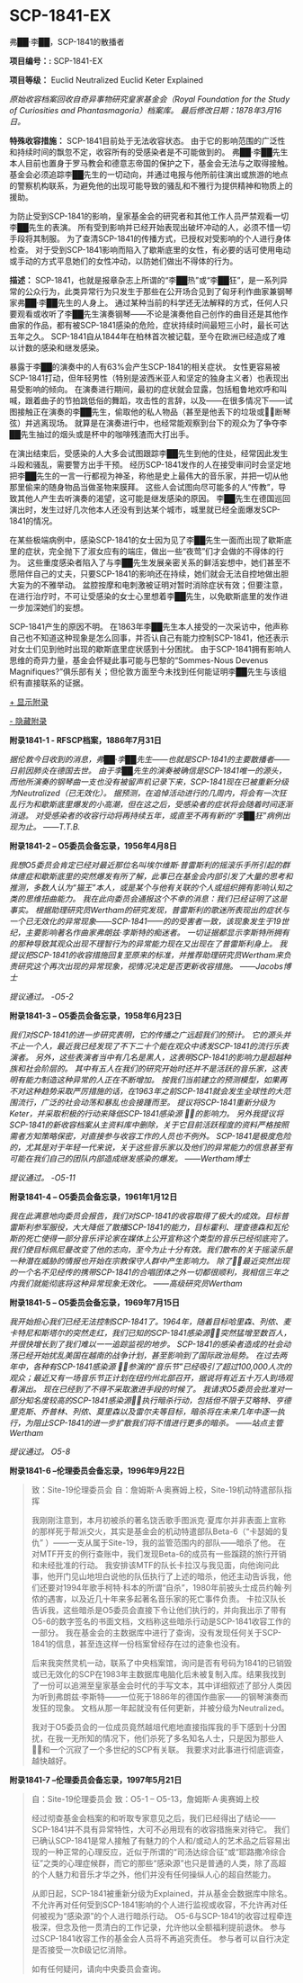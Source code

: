 # SCP-1841-EX
                        




弗██·李██，SCP-1841的散播者



**项目编号：:**  SCP-1841-EX

**项目等级：**  Euclid Neutralized Euclid Keter Explained

*原始收容档案回收自奇异事物研究皇家基金会（Royal Foundation for the Study of Curiosities and Phantasmagoria）档案库。 最后修改日期：1878年3月16日。* 

**特殊收容措施：**  SCP-1841目前处于无法收容状态。 由于它的影响范围的广泛性和持续时间的飘忽不定，收容所有的受感染者是不可能做到的。 弗██·李██先生本人目前也置身于罗马教会和德意志帝国的保护之下，基金会无法与之取得接触。 基金会必须追踪李██先生的一切动向，并通过电报与他所前往演出或旅游的地点的警察机构联系，为避免他的出现可能导致的骚乱和不雅行为提供精神和物质上的援助。

为防止受到SCP-1841的影响，皇家基金会的研究者和其他工作人员严禁观看一切李██先生的表演。 所有受到影响并已经开始表现出破坏冲动的人，必须不惜一切手段将其制服。 为了查清SCP-1841的传播方式，已授权对受影响的个人进行身体检查。 对于受到SCP-1841影响而陷入了歇斯底里的女性，有必要的话可使用电动或手动的方式平息她们的女性冲动，以防她们做出不得体的行为。

**描述：**  SCP-1841，也就是报章杂志上所谓的“李██热”或“李██狂”，是一系列异常的公众行为，此类异常行为只发生于那些在公开场合见到了匈牙利作曲家兼钢琴家弗██·李██先生的人身上。 通过某种当前的科学还无法解释的方式，任何人只要观看或收听了李██先生演奏钢琴——不论是演奏他自己创作的曲目还是其他作曲家的作品，都有被SCP-1841感染的危险，症状持续时间最短三小时，最长可达五年之久。 SCP-1841自从1844年在柏林首次被记载，至今在欧洲已经造成了难以计数的感染和继发感染。

暴露于李██的演奏中的人有63%会产生SCP-1841的相关症状。 女性更容易被SCP-1841打动，但年轻男性（特别是波西米亚人和坚定的独身主义者）也表现出易受影响的倾向。 在演奏进行期间，最初的症状就会显露，包括粗鲁地欢呼和叫喊，跟着曲子的节拍跳低俗的舞蹈，攻击性的言辞，以及——在很多情况下——试图接触正在演奏的李██先生，偷取他的私人物品（甚至是他丢下的垃圾或断琴弦）并逃离现场。 就算是在演奏进行中，也经常能观察到台下的观众为了争夺李██先生抽过的烟头或是杯中的咖啡残渣而大打出手。

在演出结束后，受感染的人大多会试图跟踪李██先生到他的住处，经常因此发生斗殴和骚乱，需要警方出手干预。 经历SCP-1841发作的人在接受审问时会坚定地把李██先生的一言一行都视为神圣，称他是史上最伟大的音乐家，并把一切从他那里偷来的随身物品当做圣物来膜拜。 这些人会试图向尽可能多的人“传教”，导致其他人产生去听演奏的渴望，这可能是继发感染的原因。 李██先生在德国巡回演出时，发生过好几次他本人还没有到达某个城市，城里就已经全面爆发SCP-1841的情况。

在某些极端病例中，感染SCP-1841的女士因为见了李██先生一面而出现了歇斯底里的症状，完全抛下了淑女应有的端庄，做出一些“夜莺”们才会做的不得体的行为。 这些重度感染者陷入了与李██先生发展亲密关系的鲜活妄想中，她们甚至不愿陪伴自己的丈夫，只要SCP-1841的影响还在持续，她们就会无法自控地做出胆大妄为的不雅举动。 盆腔按摩和电刺激被证明对暂时消除症状有效；但要注意，在进行治疗时，不可让受感染的女士心里想着李██先生，以免歇斯底里的发作进一步加深她们的妄想。

SCP-1841产生的原因不明。 在1863年李██先生本人接受的一次采访中，他声称自己也不知道这种现象是怎么回事，并否认自己有能力控制SCP-1841，他还表示对女士们见到他时出现的歇斯底里症状感到十分困扰。 由于SCP-1841拥有影响人思维的奇异力量，基金会怀疑此事可能与巴黎的“Sommes-Nous Devenus Magnifiques?”俱乐部有关；但伦敦方面至今未找到任何能证明李██先生与该组织有直接联系的证据。


<a shape='rect' class='collapsible-block-link' href='javascript:;'>+&#160;&#26174;&#31034;&#38468;&#24405;</a>

<a shape='rect' class='collapsible-block-link' href='javascript:;'>-&#160;&#38544;&#34255;&#38468;&#24405;</a>

**附录1841-1 - RFSCP档案，1886年7月31日** 

*据伦敦今日收到的消息，弗██·李██先生——也就是SCP-1841的主要散播者——日前因肺炎在德国去世。 由于李██先生的演奏被确信是SCP-1841唯一的源头，而他所演奏的钢琴曲一支也没有被留声机记录下来，SCP-1841现在已被重新分级为Neutralized（已无效化）。 据预测，在追悼活动进行的几周内，将会有一次狂乱行为和歇斯底里爆发的小高潮，但在这之后，受感染者的症状将会随着时间逐渐消退。 对受感染者的收容行动将再持续五年，或直至不再有新的“李██狂”病例出现为止。 ——T.T.B.* 

**附录1841-2 – O5委员会备忘录，1956年4月8日** 

*我想O5委员会肯定已经对最近那位名叫埃尔维斯·普雷斯利的摇滚乐手所引起的群体癔症和歇斯底里的突然爆发有所了解，此事已在基金会内部引发了大量的思考和推测，多数人认为“猫王”本人，或是某个与他有关联的个人或组织拥有影响认知之类的思维扭曲能力。 我在此向委员会通报这个不幸的消息：我们已经证明了这是事实。 根据助理研究员Wertham的研究发现，普雷斯利的歌迷所表现出的症状与一个已无效化的异常现象——SCP-1841——的的受害者一致，该现象发生于19世纪，主要影响著名作曲家弗朗兹·李斯特的痴迷者。 一切证据都显示李斯特所拥有的那种导致其观众出现不理智行为的异常能力现在又出现在了普雷斯利身上。 我提议把SCP-1841的收容措施回复至原来的标准，并推荐助理研究员Wertham来负责研究这个再次出现的异常现象，视情况决定是否更新收容措施。 ——Jacobs博士* 

*提议通过。 -O5-2* 

**附录1841-3 – O5委员会备忘录，1958年6月23日** 

*我们对SCP-1841的进一步研究表明，它的传播之广远超我们的预计。 它的源头并不止一个人，最近我已经发现了不下二十个能在观众中诱发SCP-1841的流行乐表演者。 另外，这些表演者当中有几名是黑人，这表明SCP-1841的影响力是超越种族和社会阶层的。 其中有五人在我们的研究开始时还并不是活跃的音乐家，这表明有能力制造这种异常的人正在不断增加。 按我们当前建立的预测模型，如果再不对这种趋势采取严厉措施的话，在1963年之前SCP-1841就会发生全球性的大范围流行，广泛的社会动荡和暴乱也会接踵而至。 提议将SCP-1841重新分级为Keter，并采取积极的行动来降低SCP-1841感染源 的影响力。 另外我提议将SCP-1841的新收容档案从主资料库中删除，关于它目前活跃程度的资料严格按照需者方知策略保密，对直接参与收容工作的人员也不例外。 SCP-1841是极度危险的，尤其是对于年轻一代来说，关于这些音乐家以及他们的异常能力的信息甚至有可能在我们自己的团队内部造成继发感染的爆发。 ——Wertham博士* 

*提议通过。 -O5-11* 

**附录1841-4 – O5委员会备忘录，1961年1月12日** 

*我在此满意地向委员会报告，我们对SCP-1841的收容取得了极大的成效。目标普雷斯利参军服役，大大降低了散播SCP-1841的能力，目标霍利、理查德森和瓦伦斯的死亡使得一部分音乐评论家在媒体上公开宣称这个类型的音乐已经彻底完了。我们使目标佩尼曼改变了他的志向，至今为止十分有效。我们散布的关于摇滚乐是一种潜在威胁的情报也开始在宗教保守人群中产生影响力。 除了最近突然出现的一个名不见经传的携带SCP-1841的合唱团体之外一切都很顺利，我相信三年之内我们就能彻底将这种异常现象无效化。 ——高级研究员Wertham* 

**附录1841-5 – O5委员会备忘录，1969年7月15日** 

*我开始担心我们已经无法控制SCP-1841了。1964年，随着目标哈里森、列侬、麦卡特尼和斯塔尔的突然走红，我们已知的SCP-1841感染源突然猛增至数百人，并很快增长到了我们难以一一追踪监视的地步。 SCP-1841的感染者造成的社会动荡已经开始扰乱美国在越南的战争计划，甚至影响到了国际政治局势。 在过去两年中，各种有SCP-1841感染源 参演的“音乐节”已经吸引了超过100,000人次的观众；最近又有一场音乐节正计划在纽约州北部召开，据说将有近五十万人到场观看演出。 现在已经到了不得不采取激进手段的时候了。 我请求O5委员会批准对一部分知名度较高的SCP-1841感染源执行暗杀行动，包括但不限于艾略特、亨德里克斯、乔普林、列侬、莫里森以及雷尔夫等目标，暗杀将在未来几年中逐一执行，为阻止SCP-1841的进一步扩散我们将不惜进行更多的暗杀。 ——站点主管Wertham* 

*提议通过。 O5-8* 

**附录1841-6 –伦理委员会备忘录，1996年9月22日** 


> 致：Site-19伦理委员会
自：詹姆斯·A·奥赛姆上校，Site-19机动特遣部队指挥
> 
> 我刚刚注意到，本月初被杀的著名饶舌歌手图派克·夏库尔并非表面上宣称的那样死于帮派交火，其实是基金会的机动特遣部队Beta-6（“卡瑟姆的复仇” ）——一支从属于Site-19，我的监管范围内的部队——暗杀了他。 在对MTF开支的例行查账中，我们发现Beta-6的成员有一些蹊跷的旅行开销和未经批准的行动。 我安排该MTF的队长卡拉汉与我见面，向他询问此事，他开门见山地坦白说他的队伍执行了上述的暗杀，他还主动告诉我，他们还要对1994年歌手柯特·科本的所谓“自杀”，1980年前披头士成员约翰·列侬的遇害，以及近几十年来多起著名音乐家的死亡事件负责。 卡拉汉队长告诉我，这些暗杀是O5委员会直接下令让他们执行的，并向我出示了带有O5-6的数字签名的书面文档，文档称这些暗杀行动是SCP-1841收容工作的一部分。 我在基金会的主数据库中进行了查询，没有发现任何关于SCP-1841的信息，甚至连这样一份档案曾经存在过的迹象也没有。
> 
> 后来我突然灵机一动，联系了中央档案馆，询问是否有号码为1841的已销毁或已无效化的SCP在1983年主数据库电脑化后未被复制入库。结果我找到了一份可以追溯至皇家基金会时代的手写文本，其中详细叙述了部分人类因为听到弗朗兹·李斯特——一位死于1886年的德国作曲家——的钢琴演奏而发狂的现象。 文档从那一年起就没有任何更新，并被分级为Neutralized。
> 
> 我对于O5委员会的一位成员竟然越俎代庖地直接指挥我的手下感到十分困扰，在我一无所知的情况下，他们杀死了多名知名人士，只是因为那些人和一个沉寂了一个多世纪的SCP有关联。 我要求对此事进行彻底调查，越快越好。
> 

**附录1841-7 –伦理委员会备忘录，1997年5月21日** 


> 自：Site-19伦理委员会
致：O5-1 – O5-13，詹姆斯·A·奥赛姆上校
> 
> 经过彻查基金会档案的和听取专家意见之后，我们已经得出了结论——SCP-1841并不具有异常特性，大可不必用现有的收容措施来对待它。 我们已确认SCP-1841是常人接触了有魅力的个人和/或动人的艺术品之后容易出现的一种正常的心理反应，近似于所谓的“司汤达综合征”或“耶路撒冷综合征”之类的心理症候群，而它的那些“感染源”也只是普通的人类，除了高超的个人魅力和音乐才华之外，他们并没有任何操纵人心的超自然能力。
> 
> 从即日起，SCP-1841被重新分级为Explained，并从基金会数据库中除名。 不允许再对任何受到SCP-1841影响的个人进行监视或收容，不允许再对任何被视为“感染源”的个人进行暗杀行动。 O5-6与SCP-1841的收容过程牵连极深，但念及他一贯清白的工作记录，允许他以全额福利提前退休。 参与过SCP-1841收容工作的基金会人员将不再追究责任。 参与者可以自行决定是否接受一次B级记忆消除。
> 
> 如有任何疑问，请向中央委员会查询。
> 






                    